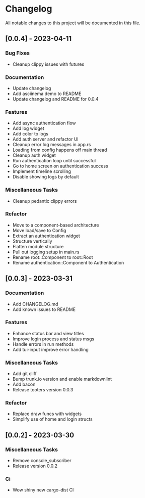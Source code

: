# Changelog

All notable changes to this project will be documented in this file.

## [0.0.4] - 2023-04-11

### Bug Fixes

- Cleanup clippy issues with futures

### Documentation

- Update changelog
- Add asciinema demo to README
- Update changelog and README for 0.0.4

### Features

- Add async authentication flow
- Add log widget
- Add color to logs
- Add auth server and refactor UI
- Cleanup error log messages in app.rs
- Loading from config happens off main thread
- Cleanup auth widget
- Run authentication loop until successful
- Go to home screen on authentication success
- Implement timeline scrolling
- Disable showing logs by default

### Miscellaneous Tasks

- Cleanup pedantic clippy errors

### Refactor

- Move to a component-based architecture
- Move load/save to Config
- Extract an authentication widget
- Structure vertically
- Flatten module structure
- Pull out logging setup in main.rs
- Rename root::Component to root::Root
- Rename authentication::Component to Authentication

## [0.0.3] - 2023-03-31

### Documentation

- Add CHANGELOG.md
- Add known issues to README

### Features

- Enhance status bar and view titles
- Improve login process and status msgs
- Handle errors in run methods
- Add tui-input improve error handling

### Miscellaneous Tasks

- Add git cliff
- Bump trunk.io version and enable markdownlint
- Add bacon
- Release tooters version 0.0.3

### Refactor

- Replace draw funcs with widgets
- Simplify use of home and login structs

## [0.0.2] - 2023-03-30

### Miscellaneous Tasks

- Remove console_subscriber
- Release version 0.0.2

### Ci

- Wow shiny new cargo-dist CI

<!-- generated by git-cliff -->
